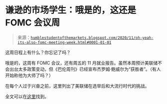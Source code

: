 <!--yml

分类：未分类

日期：2024-05-18 02:09:32

-->

# 谦逊的市场学生：哦是的，这还是 FOMC 会议周

> 来源：[`humblestudentofthemarkets.blogspot.com/2020/11/oh-yeah-its-also-fomc-meeting-week.html#0001-01-01`](https://humblestudentofthemarkets.blogspot.com/2020/11/oh-yeah-its-also-fomc-meeting-week.html#0001-01-01)

这周日程上有什么？你忘记了吗？

哦是的，这周有 FOMC 会议，还有周五的 11 月就业报告。虽然本周预计美联储不会出台太多政策变动，但《巴伦周刊》已经宣布杰罗姆·鲍威尔为“获胜者”。（有人开始称他为大师了吗？）

在每个人过于兴奋之前，这里列出了美联储在选举后和大流行时代的挑战。

全文可以在[这里](https://humblestudentofthemarkets.com/2020/11/02/oh-year-its-fomc-week/)找到。
